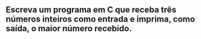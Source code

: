 ## Escreva um programa em C que receba três números inteiros como entrada e imprima, como saída, o maior número recebido.
